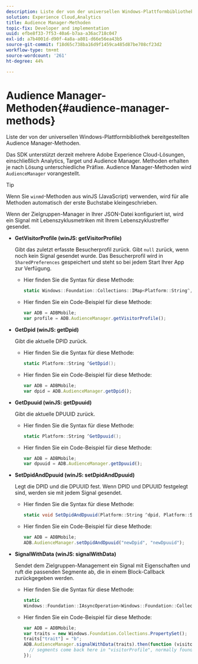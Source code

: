 ```yaml
---
description: Liste der von der universellen Windows-Plattformbibliothek bereitgestellten Audience Manager-Methoden.
solution: Experience Cloud,Analytics
title: Audience Manager-Methoden
topic-fix: Developer and implementation
uuid: efbe8f33-7f53-40a6-b7aa-a36ac718c047
exl-id: a7b4001d-d90f-4a8a-a801-d66e56ea43b5
source-git-commit: f18d65c738ba16d9f1459ca485d87be708cf23d2
workflow-type: tm+mt
source-wordcount: '261'
ht-degree: 44%

---
```


# Audience Manager-Methoden{#audience-manager-methods}

Liste der von der universellen Windows-Plattformbibliothek bereitgestellten Audience Manager-Methoden.

Das SDK unterstützt derzeit mehrere Adobe Experience Cloud-Lösungen, einschließlich Analytics, Target und Audience Manager. Methoden erhalten je nach Lösung unterschiedliche Präfixe. Audience Manager-Methoden wird `AudienceManager` vorangestellt.

>[!TIP]
>
>Wenn Sie `winmd`-Methoden aus winJS (JavaScript) verwenden, wird für alle Methoden automatisch der erste Buchstabe kleingeschrieben.

Wenn der Zielgruppen-Manager in Ihrer JSON-Datei konfiguriert ist, wird ein Signal mit Lebenszyklusmetriken mit Ihrem Lebenszyklustreffer gesendet.

* **GetVisitorProfile (winJS: getVisitorProfile)**

   Gibt das zuletzt erfasste Besucherprofil zurück. Gibt `null` zurück, wenn noch kein Signal gesendet wurde. Das Besucherprofil wird in `SharedPreferences` gespeichert und steht so bei jedem Start Ihrer App zur Verfügung.

   * Hier finden Sie die Syntax für diese Methode:

      ```csharp
      static Windows::Foundation::Collections::IMap<Platform::String^,Platform::Object^> ^GetVisitorProfile();
      ```

   * Hier finden Sie ein Code-Beispiel für diese Methode:

      ```js
      var ADB = ADBMobile; 
      var profile = ADB.AudienceManager.getVisitorProfile();
      ```

* **GetDpid (winJS: getDpid)**

   Gibt die aktuelle DPID zurück.

   * Hier finden Sie die Syntax für diese Methode:

      ```csharp
      static Platform::String ^GetDpid();
      ```

   * Hier finden Sie ein Code-Beispiel für diese Methode:

      ```js
      var ADB = ADBMobile;
      var dpid = ADB.AudienceManager.getDpid(); 
      ```

* **GetDpuuid (winJS: getDpuuid)**

   Gibt die aktuelle DPUUID zurück.

   * Hier finden Sie die Syntax für diese Methode:

      ```csharp
      static Platform::String ^GetDpuuid();
      ```

   * Hier finden Sie ein Code-Beispiel für diese Methode:

      ```js
      var ADB = ADBMobile; 
      var dpuuid = ADB.AudienceManager.getDpuuid();
      ```

* **SetDpidAndDpuuid (winJS: setDpidAndDpuuid)**

   Legt die DPID und die DPUUID fest. Wenn DPID und DPUUID festgelegt sind, werden sie mit jedem Signal gesendet.

   * Hier finden Sie die Syntax für diese Methode:

      ```csharp
      static void SetDpidAndDpuuid(Platform::String ^dpid, Platform::String ^dpuuid);
      ```

   * Hier finden Sie ein Code-Beispiel für diese Methode:

      ```js
      var ADB = ADBMobile; 
      ADB.AudienceManager.setDpidAndDpuuid("newDpid", "newDpuuid");
      ```

* **SignalWithData (winJS: signalWithData)**

   Sendet dem Zielgruppen-Management ein Signal mit Eigenschaften und ruft die passenden Segmente ab, die in einem Block-Callback zurückgegeben werden.

   * Hier finden Sie die Syntax für diese Methode:

      ```csharp
      static 
      Windows::Foundation::IAsyncOperation<Windows::Foundation::Collections::IMap<Platform::String^, Platform::Object^> ^> ^SignalWithData(Windows::Foundation::Collections::IMap<Platform::String^,Platform::Object> ^data);
      ```

   * Hier finden Sie ein Code-Beispiel für diese Methode:

      ```js
      var ADB = ADBMobile;
      var traits = new Windows.Foundation.Collections.PropertySet(); 
      traits["trait"] = "b";
      ADB.AudienceManager.signalWithData(traits).then(function (visitorProfile) { 
        // segments come back here in "visitorProfile", normally found in the "segs" object of your json 
      });
      ```
